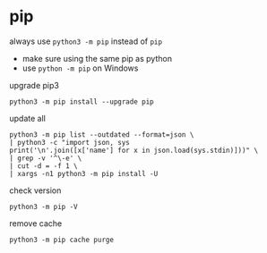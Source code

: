 <!-- toc -->
# pip

always use `python3 -m pip` instead of `pip`

- make sure using the same pip as python
- use `python -m pip` on Windows

upgrade pip3

```
python3 -m pip install --upgrade pip
```

update all

```
python3 -m pip list --outdated --format=json \
| python3 -c "import json, sys
print('\n'.join([x['name'] for x in json.load(sys.stdin)]))" \
| grep -v '^\-e' \
| cut -d = -f 1 \
| xargs -n1 python3 -m pip install -U
```

check version

```
python3 -m pip -V
```

remove cache

```
python3 -m pip cache purge
```
